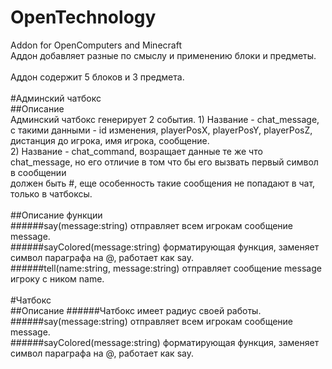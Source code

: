 # OpenTechnology<br>
Addon for OpenComputers and Minecraft<br>
Аддон добавляет разные по смыслу и применению блоки и предметы.<br>
<br>
Аддон содержит 5 блоков и 3 предмета.<br>
<br>
#Админский чатбокс<br>
##Описание<br>
    Админский чатбокс генерирует 2 события.
     1) Название - chat_message, с такими данными - id изменения, playerPosX, playerPosY, playerPosZ, дистанция до игрока, имя игрока, сообщение.<br>
     2) Название - chat_command, возращает данные те же что chat_message, но его отличие в том что бы его вызвать первый символ в сообщении<br> должен быть #, еще особенность такие сообщения не попадают в чат, только в чатбоксы.<br>
  <br>
##Описание функции<br>
######say(message:string) отправляет всем игрокам сообщение message.<br>
######sayColored(message:string) форматирующая функция, заменяет символ параграфа на @, работает как say.<br>
######tell(name:string, message:string) отправляет сообщение message игроку с ником name.<br>
<br>
#Чатбокс<br>
##Описание
######Чатбокс имеет радиус своей работы.<br>
######say(message:string) отправляет всем игрокам сообщение message.<br>
######sayColored(message:string) форматирующая функция, заменяет символ параграфа на @, работает как say.<br>
